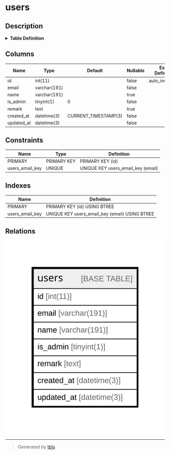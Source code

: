 # users

## Description

<details>
<summary><strong>Table Definition</strong></summary>

```sql
CREATE TABLE `users` (
  `id` int(11) NOT NULL AUTO_INCREMENT,
  `email` varchar(191) COLLATE utf8mb4_unicode_ci NOT NULL,
  `name` varchar(191) COLLATE utf8mb4_unicode_ci DEFAULT NULL,
  `is_admin` tinyint(1) NOT NULL DEFAULT '0',
  `remark` text COLLATE utf8mb4_unicode_ci,
  `created_at` datetime(3) NOT NULL DEFAULT CURRENT_TIMESTAMP(3),
  `updated_at` datetime(3) NOT NULL,
  PRIMARY KEY (`id`),
  UNIQUE KEY `users_email_key` (`email`)
) ENGINE=InnoDB DEFAULT CHARSET=utf8mb4 COLLATE=utf8mb4_unicode_ci
```

</details>

## Columns

| Name | Type | Default | Nullable | Extra Definition | Children | Parents | Comment |
| ---- | ---- | ------- | -------- | ---------------- | -------- | ------- | ------- |
| id | int(11) |  | false | auto_increment |  |  |  |
| email | varchar(191) |  | false |  |  |  |  |
| name | varchar(191) |  | true |  |  |  |  |
| is_admin | tinyint(1) | 0 | false |  |  |  |  |
| remark | text |  | true |  |  |  |  |
| created_at | datetime(3) | CURRENT_TIMESTAMP(3) | false |  |  |  |  |
| updated_at | datetime(3) |  | false |  |  |  |  |

## Constraints

| Name | Type | Definition |
| ---- | ---- | ---------- |
| PRIMARY | PRIMARY KEY | PRIMARY KEY (id) |
| users_email_key | UNIQUE | UNIQUE KEY users_email_key (email) |

## Indexes

| Name | Definition |
| ---- | ---------- |
| PRIMARY | PRIMARY KEY (id) USING BTREE |
| users_email_key | UNIQUE KEY users_email_key (email) USING BTREE |

## Relations

![er](users.svg)

---

> Generated by [tbls](https://github.com/k1LoW/tbls)
